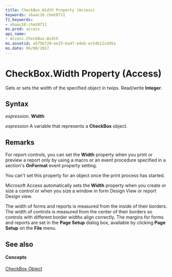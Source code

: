 ```yaml
---
title: CheckBox.Width Property (Access)
keywords: vbaac10.chm10711
f1_keywords:
- vbaac10.chm10711
ms.prod: access
api_name:
- Access.CheckBox.Width
ms.assetid: a5756720-ee33-6a47-e4eb-ec54b11cd45a
ms.date: 06/08/2017
---
```



# CheckBox.Width Property (Access)

Gets or sets the width of the specified object in twips. Read/write **Integer**.


## Syntax

 _expression_. **Width**

 _expression_ A variable that represents a **CheckBox** object.


## Remarks

For report controls, you can set the **Width** property when you print or preview a report only by using a macro or an event procedure specified in a section's **OnFormat** event property setting.

You can't set this property for an object once the print process has started.

Microsoft Access automatically sets the **Width** property when you create or size a control or when you size a window in form Design View or report Design view.

The width of forms and reports is measured from the inside of their borders. The width of controls is measured from the center of their borders so controls with different border widths align correctly. The margins for forms and reports are set in the **Page Setup** dialog box, available by clicking **Page Setup** on the **File** menu.


## See also


#### Concepts


[CheckBox Object](checkbox-object-access.md)

